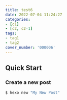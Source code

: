 ```yaml
---
title: test6
date: 2022-07-04 11:24:27
categories:
- [c1]
- [c2, c2-1]
tags:
- tag1
- tag2
cover_number: '000006'
---
```

## Quick Start

### Create a new post

``` bash
$ hexo new "My New Post"
```

